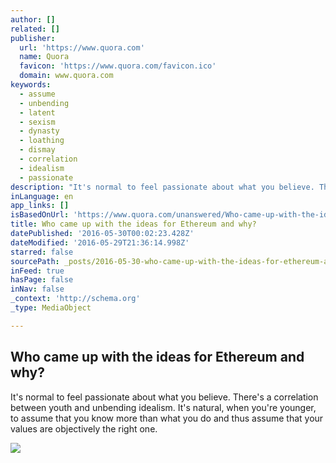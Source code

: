 ```yaml
---
author: []
related: []
publisher:
  url: 'https://www.quora.com'
  name: Quora
  favicon: 'https://www.quora.com/favicon.ico'
  domain: www.quora.com
keywords:
  - assume
  - unbending
  - latent
  - sexism
  - dynasty
  - loathing
  - dismay
  - correlation
  - idealism
  - passionate
description: "It's normal to feel passionate about what you believe. There's a correlation between youth and unbending idealism. It's natural, when you're younger, to assume that you know more than what you do and thus assume that your values are objectively the right one."
inLanguage: en
app_links: []
isBasedOnUrl: 'https://www.quora.com/unanswered/Who-came-up-with-the-ideas-for-Ethereum-and-why'
title: Who came up with the ideas for Ethereum and why?
datePublished: '2016-05-30T00:02:23.428Z'
dateModified: '2016-05-29T21:36:14.998Z'
starred: false
sourcePath: _posts/2016-05-30-who-came-up-with-the-ideas-for-ethereum-and-why.md
inFeed: true
hasPage: false
inNav: false
_context: 'http://schema.org'
_type: MediaObject

---
```

<article style=""><h1>Who came up with the ideas for Ethereum and why?</h1><p>It's normal to feel passionate about what you believe. There's a correlation between youth and unbending idealism. It's natural, when you're younger, to assume that you know more than what you do and thus assume that your values are objectively the right one.</p><img src="https://qsf.is.quoracdn.net/-images.new_grid.fb_share_default.pnge6dde9cfa6e03c43.png" /></article>